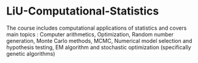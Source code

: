 # LiU-Computational-Statistics
The course includes computational applications of statistics and covers main topics : Computer arithmetics, Optimization, Random number generation, Monte Carlo methods, MCMC, Numerical model selection and hypothesis testing, EM algorithm and stochastic optimization (specifically genetic algorithms)
